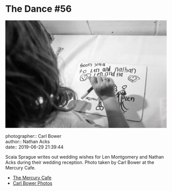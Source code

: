 # The Dance #56

![Scaia Sprague writes out wedding wishes for Len Montgomery and Nathan Acks](assets/2019-06-29-set-4-the-dance-56.webp)

photographer:: Carl Bower  
author:: Nathan Acks  
date:: 2019-06-29 21:39:44

Scaia Sprague writes out wedding wishes for Len Montgomery and Nathan Acks during their wedding reception. Photo taken by Carl Bower at the Mercury Cafe.

* [The Mercury Cafe](http://mercurycafe.com)
* [Carl Bower Photos](https://carlbowerphotos.com)
